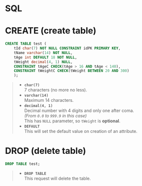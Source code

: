 # SQL

# CREATE (create table)

```sql
CREATE TABLE test (
    tId char(7) NOT NULL CONSTRAINT idPK PRIMARY KEY,
    tName varchar(14) NOT NULL,
    tAge int DEFAULT 18 NOT NULL,
    tWeight decimal(4, 1) NULL,
    CONSTRAINT tAgeC CHECK(tAge > 16 AND tAge < 140),
    CONSTRAINT tWeightC CHECK(tWeight BETWEEN 20 AND 300)
    );
```

> - **`char(7)`**<br>
7 characters (no more no less).
> - **`varchar(14)`**<br>
Maximum 14 characters.
> - **`decimal(4, 1)`**<br>
Decimal number with 4 digits and only one after coma.<br>
*(From `0.0` to `999.9` in this case)*<br>
This has `NULL` parameter, so `tWeight` is **optional**.
> - **`DEFAULT`**<br>
This will set the default value on creation of an attribute.


# DROP (delete table)

```sql
DROP TABLE test;
```

> - **`DROP TABLE`**<br>
This request will delete the table.